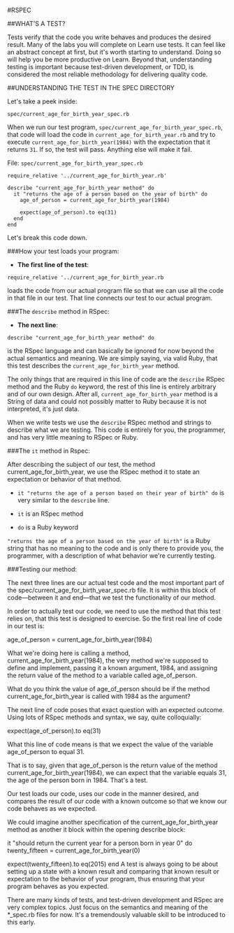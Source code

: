 #RSPEC

##WHAT'S A TEST?

Tests verify that the code you write behaves and produces the desired result. Many of the labs you will complete on Learn use tests. It can feel like an abstract concept at first, but it's worth starting to understand. Doing so will help you be more productive on Learn. Beyond that, understanding testing is important because test-driven development, or TDD, is considered the most reliable methodology for delivering quality code.

##UNDERSTANDING THE TEST IN THE SPEC DIRECTORY

Let's take a peek inside:

`spec/current_age_for_birth_year_spec.rb`

When we run our test program, `spec/current_age_for_birth_year_spec.rb`, that code will load the code in `current_age_for_birth_year.rb` and try to execute `current_age_for_birth_year(1984)` with the expectation that it returns `31`. If so, the test will pass. Anything else will make it fail.

File: `spec/current_age_for_birth_year_spec.rb`

```
require_relative '../current_age_for_birth_year.rb'

describe "current_age_for_birth_year method" do
  it "returns the age of a person based on the year of birth" do
    age_of_person = current_age_for_birth_year(1984)

    expect(age_of_person).to eq(31)
  end
end
```

Let's break this code down.

###How your test loads your program:

+ **The first line of the test**:

`require_relative '../current_age_for_birth_year.rb`

loads the code from our actual program file so that we can use all the code in that file in our test. That line connects our test to our actual program.

###The `describe` method in RSpec:

+ **The next line**:

`describe "current_age_for_birth_year method" do`

is the RSpec language and can basically be ignored for now beyond the actual semantics and meaning. We are simply saying, via valid Ruby, that this test describes the `current_age_for_birth_year` method.

The only things that are required in this line of code are the `describe` RSpec method and the Ruby `do` keyword, the rest of this line is entirely arbitrary and of our own design. After all, `current_age_for_birth_year` method is a String of data and could not possibly matter to Ruby because it is not interpreted, it's just data.

When we write tests we use the `describe` RSpec method and strings to describe what we are testing. This code is entirely for you, the programmer, and has very little meaning to RSpec or Ruby.

###The `it` method in Rspec:

After describing the subject of our test, the method current_age_for_birth_year, we use the RSpec method it to state an expectation or behavior of that method.

+ `it "returns the age of a person based on their year of birth" do` is very similar to the `describe` line.

+ `it` is an RSpec method

+ `do` is a Ruby keyword

`"returns the age of a person based on the year of birth"` is a Ruby string that has no meaning to the code and is only there to provide you, the programmer, with a description of what behavior we're currently testing.

###Testing our method:

The next three lines are our actual test code and the most important part of the spec/current_age_for_birth_year_spec.rb file. It is within this block of code––between it and end––that we test the functionality of our method.

In order to actually test our code, we need to use the method that this test relies on, that this test is designed to exercise. So the first real line of code in our test is:

age_of_person = current_age_for_birth_year(1984)

What we're doing here is calling a method, current_age_for_birth_year(1984), the very method we're supposed to define and implement, passing it a known argument, 1984, and assigning the return value of the method to a variable called age_of_person.

What do you think the value of age_of_person should be if the method current_age_for_birth_year is called with 1984 as the argument?

The next line of code poses that exact question with an expected outcome. Using lots of RSpec methods and syntax, we say, quite colloquially:

expect(age_of_person).to eq(31)

What this line of code means is that we expect the value of the variable age_of_person to equal 31.

That is to say, given that age_of_person is the return value of the method current_age_for_birth_year(1984), we can expect that the variable equals 31, the age of the person born in 1984. That's a test.

Our test loads our code, uses our code in the manner desired, and compares the result of our code with a known outcome so that we know our code behaves as we expected.

We could imagine another specification of the current_age_for_birth_year method as another it block within the opening describe block:

it "should return the current year for a person born in year 0" do
  twenty_fifteen = current_age_for_birth_year(0)

  expect(twenty_fifteen).to eq(2015)
end
A test is always going to be about setting up a state with a known result and comparing that known result or expectation to the behavior of your program, thus ensuring that your program behaves as you expected.

There are many kinds of tests, and test-driven development and RSpec are very complex topics. Just focus on the semantics and meaning of the *_spec.rb files for now. It's a tremendously valuable skill to be introduced to this early.